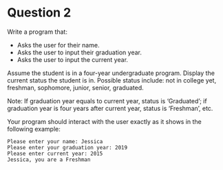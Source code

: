 # Question 2

Write a program that:

* Asks the user for their name.
* Asks the user to input their graduation year.
* Asks the user to input the current year.

Assume the student is in a four-year undergraduate program. Display the 
current status the student is in. Possible status include: not in college yet, 
freshman, sophomore, junior, senior, graduated.

Note: If graduation year equals to current year, status is ‘Graduated’; if 
graduation year is four years after current year, status is ‘Freshman’, etc.

Your program should interact with the user exactly as it shows in the 
following example:

    Please enter your name: Jessica
    Please enter your graduation year: 2019
    Please enter current year: 2015
    Jessica, you are a Freshman

